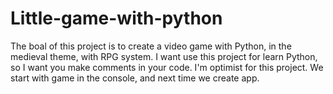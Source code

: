 # Little-game-with-python
The boal of this project is to create a video game with Python, in the medieval theme, with RPG system. I want use this project for learn Python, so I want you make comments in your code. I'm optimist for this project. We start with game in the console, and next time we create app.
